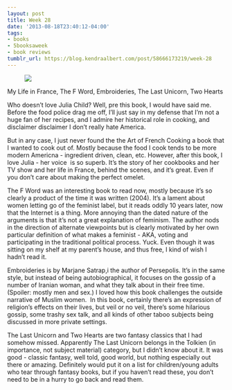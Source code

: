 ```yaml
---
layout: post
title: Week 28
date: '2013-08-18T23:40:12-04:00'
tags:
- books
- 5booksaweek
- book reviews
tumblr_url: https://blog.kendraalbert.com/post/58666173219/week-28
---
```

<figure class="tmblr-full" data-orig-height="142" data-orig-width="500"><img src="https://66.media.tumblr.com/2b01b811f992f181d0c32011b848c70b/32134eff3c16fae6-1b/s540x810/ea461d6a1ea54425a9d9fcc5ce413bb3780ac2c5.png" data-orig-height="142" data-orig-width="500"></figure>

My Life in France, The F Word, Embroideries, The Last Unicorn, Two Hearts<!-- more -->

Who doesn’t love Julia Child? Well, pre this book, I would have said me. Before the food police drag me off, I’ll just say in my defense that I’m not a huge fan of her recipes, and I admire her historical role in cooking, and disclaimer disclaimer I don’t really hate America.&nbsp;

But in any case, I just never found the the Art of French Cooking a book that I wanted to cook out of. Mostly because the food I cook tends to be more modern Americna - ingredient driven, clean, etc. However, after this book, I love Julia - her voice &nbsp;is so superb. It’s the story of her cookbooks and her TV show and her life in France, behind the scenes, and it’s great. Even if you don’t care about making the perfect omelet.&nbsp;

The F Word was an interesting book to read now, mostly because it’s so clearly a product of the time it was written (2004). It’s a lament about women letting go of the feminist label, but it reads oddly 10 years later, now that the Internet is a thing. More annoying than the dated nature of the arguments is that it’s not a great explanation of feminism. The author nods in the direction of alternate viewpoints but is clearly motivated by her own particular definition of what makes a feminist - AKA, voting and participating in the traditional political process. Yuck. Even though it was sitting on my shelf at my parent’s house, and thus free, I kind of wish I hadn’t read it.&nbsp;

Embroideries is by Marjane Satrap,i the author of Persepolis. It’s in the same style, but instead of being autobiographical, it focuses on the gossip of a number of Iranian woman, and what they talk about in their free time. (Spoiler: mostly men and sex.) I loved how this book challenges the outside narrative of Muslim women. &nbsp;In this book, certainly there’s an expression of religion’s effects on their lives, but veil or no veil, there’s some hilarious gossip, some trashy sex talk, and all kinds of other taboo subjects being discussed in more private settings.&nbsp;

The Last Unicorn and Two Hearts are two fantasy classics that I had somehow missed. Apparently The Last Unicorn belongs in the Tolkien (in importance, not subject material) category, but I didn’t know about it. It was good - classic fantasy, well told, good world, but nothing especially out there or amazing. Definitely would put it on a list for children/young adults who tear through fantasy books, but if you haven’t read these, you don’t need to be in a hurry to go back and read them.&nbsp;

